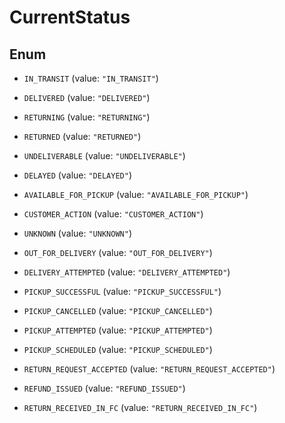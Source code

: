 
# CurrentStatus

## Enum


* `IN_TRANSIT` (value: `"IN_TRANSIT"`)

* `DELIVERED` (value: `"DELIVERED"`)

* `RETURNING` (value: `"RETURNING"`)

* `RETURNED` (value: `"RETURNED"`)

* `UNDELIVERABLE` (value: `"UNDELIVERABLE"`)

* `DELAYED` (value: `"DELAYED"`)

* `AVAILABLE_FOR_PICKUP` (value: `"AVAILABLE_FOR_PICKUP"`)

* `CUSTOMER_ACTION` (value: `"CUSTOMER_ACTION"`)

* `UNKNOWN` (value: `"UNKNOWN"`)

* `OUT_FOR_DELIVERY` (value: `"OUT_FOR_DELIVERY"`)

* `DELIVERY_ATTEMPTED` (value: `"DELIVERY_ATTEMPTED"`)

* `PICKUP_SUCCESSFUL` (value: `"PICKUP_SUCCESSFUL"`)

* `PICKUP_CANCELLED` (value: `"PICKUP_CANCELLED"`)

* `PICKUP_ATTEMPTED` (value: `"PICKUP_ATTEMPTED"`)

* `PICKUP_SCHEDULED` (value: `"PICKUP_SCHEDULED"`)

* `RETURN_REQUEST_ACCEPTED` (value: `"RETURN_REQUEST_ACCEPTED"`)

* `REFUND_ISSUED` (value: `"REFUND_ISSUED"`)

* `RETURN_RECEIVED_IN_FC` (value: `"RETURN_RECEIVED_IN_FC"`)



